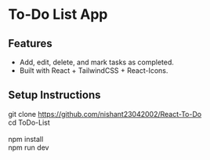 # To-Do List App

## Features
- Add, edit, delete, and mark tasks as completed.
- Built with React + TailwindCSS + React-Icons.

## Setup Instructions

git clone https://github.com/nishant23042002/React-To-Do
<br />
cd ToDo-List  
<br />
npm install
<br />
npm run dev
